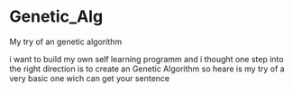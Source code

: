 # Genetic_Alg
My try of an genetic algorithm 

i want to build my own self learning programm and i thought one step into the right direction is to
create an Genetic Algorithm so heare is my try of a very basic one wich can get your sentence 
